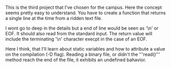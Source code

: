 This is the third project that I've chosen for the campus. Here the concept seems pretty easy to understand.
You have to create a function that returns a single line at the time from a ridden text file.

I wont go to deep in the details but a end of line would be seen as '\n' or EOF. It should also read from the standard input.
The return value will include the terminating '\n' character execpt in the case of an EOF.

Here I think, that I'll learn about static variables and how to attribute a value on the compilation (-D flag).
Reading a binary file, or didn't the '''read()''' method reach the end of the file, it exhibits an undefined bahavior. 
